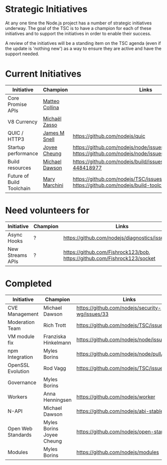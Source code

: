 # Strategic Initiatives

At any one time the Node.js project has a number of strategic initiatives
underway.  The goal of the TSC is to have a champion for each of these
initiatives and to support the initiatives in order to enable their
success.

A review of the initiatives will be a standing item on the TSC agenda (even
if the update is 'nothing new') as a way to ensure they are active
and have the support needed.

# Current Initiatives

| Initiative                | Champion                                                  | Links                                                                                   |
|---------------------------|-----------------------------------------------------------|-----------------------------------------------------------------------------------------|
| Core Promise APIs         | [Matteo Collina][mcollina]                                |                                                                                         |
| V8 Currency               | [Michaël Zasso][targos]                                   |                                                                                         |
| QUIC / HTTP3              | [James M Snell][jasnell]                                  | https://github.com/nodejs/quic                                                          |
| Startup performance       | [Joyee Cheung][joyeecheung]                               | https://github.com/nodejs/node/issues/17058 https://github.com/nodejs/node/issues/21563 |
| Build resources           | [Michael Dawson][mhdawson]                                | https://github.com/nodejs/build/issues/1154#issuecomment-448418977                      |
| Future of Build Toolchain | [Mary Marchini][mmarchini]                                | https://github.com/nodejs/TSC/issues/901, https://github.com/nodejs/build-toolchain-next                                          |

# Need volunteers for

| Initiative        | Champion                        | Links                                                                     |
|-------------------|---------------------------------|---------------------------------------------------------------------------|
| Async Hooks       | ?                               | https://github.com/nodejs/diagnostics/issues/124                          |
| New Streams APIs  | ?                               | https://github.com/Fishrock123/bob, https://github.com/Fishrock123/socket |


# Completed

| Initiative          | Champion             | Links                                           |
|---------------------|----------------------|-------------------------------------------------|
| CVE Management      | Michael Dawson       | https://github.com/nodejs/security-wg/issues/33 |
| Moderation Team     | Rich Trott           | https://github.com/nodejs/TSC/issues/329        |
| VM module fix       | Franziska Hinkelmann | https://github.com/nodejs/node/issues/6283      |
| npm Integration     | Myles Borins         | https://github.com/nodejs/node/pull/21594       |
| OpenSSL Evolution   | Rod Vagg             | https://github.com/nodejs/TSC/issues/677        |
| Governance          | Myles Borins         |                                                 |
| Workers             | Anna Henningsen      | https://github.com/nodejs/worker                |
| N-API               | Michael Dawson       | https://github.com/nodejs/abi-stable-node       |
| Open Web Standards  | Myles Borins Joyee Cheung | https://github.com/nodejs/open-standards   |
| Modules             | Myles Borins         | https://github.com/nodejs/modules               |


[joyeecheung]: https://github.com/joyeecheung
[MylesBorins]: https://github.com/MylesBorins
[node#11273]: https://github.com/nodejs/node/issues/11273
[node#18106]: https://github.com/nodejs/node/issues/18106
[fishrock123]: https://github.com/fishrock123
[addaleax]: https://github.com/addaleax
[cclauss]: https://github.com/cclauss
[mhdawson]: https://github.com/mhdawson
[rvagg]: https://github.com/rvagg
[sam-github]: https://github.com/sam-github
[trott]: https://github.com/trott
[targos]: https://github.com/targos
[ofrobots]: https://github.com/ofrobots
[thefourtheye]: https://github.com/thefourtheye
[mcollina]: https://github.com/mcollina
[jasnell]: https://github.com/jasnell
[mmarchini]: https://github.com/mmarchini
